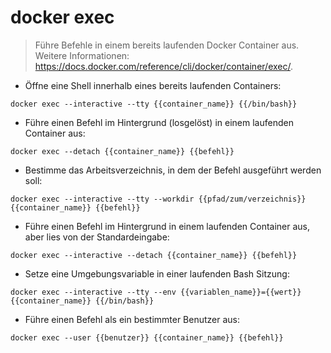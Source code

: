 # docker exec

> Führe Befehle in einem bereits laufenden Docker Container aus.
> Weitere Informationen: <https://docs.docker.com/reference/cli/docker/container/exec/>.

- Öffne eine Shell innerhalb eines bereits laufenden Containers:

`docker exec --interactive --tty {{container_name}} {{/bin/bash}}`

- Führe einen Befehl im Hintergrund (losgelöst) in einem laufenden Container aus:

`docker exec --detach {{container_name}} {{befehl}}`

- Bestimme das Arbeitsverzeichnis, in dem der Befehl ausgeführt werden soll:

`docker exec --interactive --tty --workdir {{pfad/zum/verzeichnis}} {{container_name}} {{befehl}}`

- Führe einen Befehl im Hintergrund in einem laufenden Container aus, aber lies von der Standardeingabe:

`docker exec --interactive --detach {{container_name}} {{befehl}}`

- Setze eine Umgebungsvariable in einer laufenden Bash Sitzung:

`docker exec --interactive --tty --env {{variablen_name}}={{wert}} {{container_name}} {{/bin/bash}}`

- Führe einen Befehl als ein bestimmter Benutzer aus:

`docker exec --user {{benutzer}} {{container_name}} {{befehl}}`
